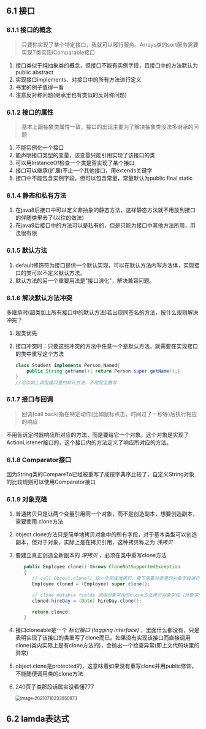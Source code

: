 ## 6.1 接口

### 6.1.1 接口的概念

> 只要你实现了某个特定接口，我就可以履行服务。Arrays<T>类的sort服务需要实现T类实现iComparable接口

1. 接口类似于纯抽象类的概念，但接口不能有实例字段，且接口中的方法默认为public abstract
2. 实现接口implements、对接口中的所有方法进行定义
3. 书里的例子值得一看
4. 注意反对称问题(继承里也有类似的反对称问题)

### 6.1.2 接口的属性

> 基本上跟抽象类属性一致，接口的出现主要为了解决抽象类没法多继承的问题

1. 不能实例化一个接口
2. 能声明接口类型的变量，该变量只能引用实现了该接口的类
3. 可以用InstanceOf检查一个类是否实现了某个接口
4. 接口可以继承(扩展)不止一个其他接口，用extends关键字
5. 接口中不能包含实例字段，但可以包含常量，常量默认为public final static

### 6.1.4 静态和私有方法

1. 在java8后接口中可以定义非抽象的静态方法，这样静态方法就不用放到接口的伴随类里去了(以往的做法)
2. 在java9后接口中的方法可以是私有的，但是只能为接口中其他方法所用，用法很有限

### 6.1.5 默认方法

1. default修饰符为接口提供一个默认实现，可以在默认方法内写方法体，实现接口的类可以不定义默认方法。
2. 默认方法的另一个重要用法是"接口演化"，解决兼容问题。

### 6.1.6 解决默认方法冲突

多继承时(超类加上所有接口中的默认方法)若出现同签名的方法，按什么规则解决冲突？

1. 超类优先

2. 接口冲突时：只要这些冲突的方法中任意一个是默认方法，就需要在实现接口的类中重写这个方法

   ```java
   class Student implements Person,Named{
       public String getname(){ return Person.super.getName();}
   }
   //可以如上调用接口里的默认方法，不用完全重写
   ```

### 6.1.7 接口与回调

> 回调(call back)指在特定动作(比如鼠标点击，时间过了一秒等)后执行相应的响应

不用告诉定时器响应所对应的方法，而是要给它一个对象。这个对象是实现了ActionListener接口的，这个接口内的方法定义了响应所对应的方法。

### 6.1.8 Comparator接口

因为String类的CompareTo已经被重写了成按字典序比较了，自定义String对象的比较规则可以使用Comparator接口

### 6.1.9 对象克隆

1. 普通拷贝只是让两个变量引用同一个对象，而不是创造副本，想要创造副本，需要使用.clone方法

2. object.clone方法只是简单地拷贝对象中的所有字段，对于基本类型可以创造副本，但对于对象，实际上是在拷贝引用，这种拷贝称之为 *浅拷贝*

3. 要建立真正创造全新副本的 *深拷贝* ，必须在类中重写clone方法

   ```java
      public Employee clone() throws CloneNotSupportedException
      {
         // call Object.clone() 这一步完成浅拷贝，接下来要对类里的对象字段进行拷贝
         Employee cloned = (Employee) super.clone();
   
         // clone mutable fields 调用对象字段的clone方法拷贝对象字段（对象字段的clone方法需先完成深拷贝）
         cloned.hireDay = (Date) hireDay.clone();
   
         return cloned;
      }
   ```

4. 接口cloneable是一个 *标记接口 (tagging interface)* ，里面什么都没有，只是表明实现了该接口的类重写了clone而已。如果没有实现该接口而直接调用clone(类内实际上是有clone方法的)，会抛出一个检查异常(即上文代码块里的异常)

5. object.clone是protected的，这意味着如果没有重写clone并用public修饰，不能随便调用类的clone方法

6. 240页子类那段话属实没看懂777

   <img src="C:\Users\86186\AppData\Roaming\Typora\typora-user-images\image-20210718233050973.png" alt="image-20210718233050973" style="zoom:80%;" />

## 6.2 lamda表达式


